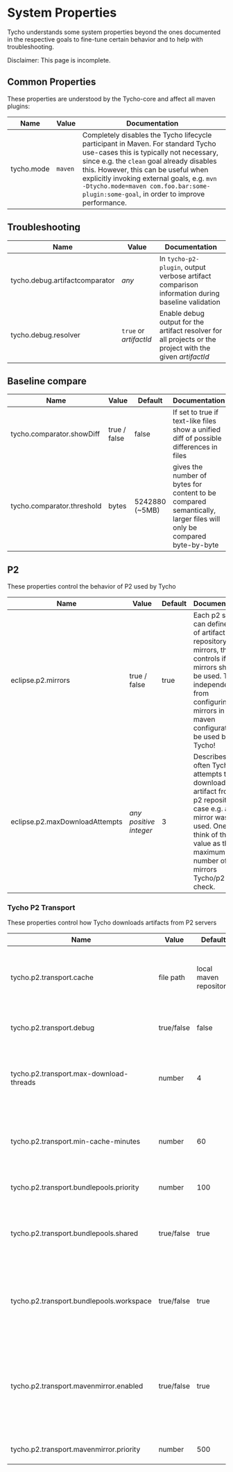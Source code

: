 # System Properties

Tycho understands some system properties beyond the ones documented in the respective goals to fine-tune certain behavior and to help with troubleshooting.

Disclaimer: This page is incomplete.


## Common Properties

These properties are understood by the Tycho-core and affect all maven plugins:

Name | Value | Documentation
--- | --- | ---
tycho.mode | `maven` | Completely disables the Tycho lifecycle participant in Maven. For standard Tycho use-cases this is typically not necessary, since e.g. the `clean` goal already disables this. However, this can be useful when explicitly invoking external goals, e.g. `mvn -Dtycho.mode=maven com.foo.bar:some-plugin:some-goal`, in order to improve performance.

## Troubleshooting

Name | Value | Documentation
--- | --- | ---
tycho.debug.artifactcomparator | _any_ | In `tycho-p2-plugin`, output verbose artifact comparison information during baseline validation
tycho.debug.resolver | `true` or _artifactId_ | Enable debug output for the artifact resolver for all projects or the project with the given _artifactId_

## Baseline compare

Name | Value | Default | Documentation
--- | --- | --- | ---
tycho.comparator.showDiff | true / false | false | If set to true if text-like files show a unified diff of possible differences in files
tycho.comparator.threshold | bytes | 5242880 (~5MB) | gives the number of bytes for content to be compared semantically, larger files will only be compared byte-by-byte

## P2

These properties control the behavior of P2 used by Tycho

Name | Value | Default | Documentation
--- | --- | --- | ---
eclipse.p2.mirrors | true / false | true | Each p2 site can define a list of artifact repository mirrors, this controls if P2 mirrors should be used. This is independent from configuring mirrors in the maven configuration to be used by Tycho!
eclipse.p2.maxDownloadAttempts | _any positive integer_ | 3 | Describes how often Tycho attempts to re-download an artifact from a p2 repository in case e.g. a bad mirror was used. One can think of this value as the maximum number of mirrors Tycho/p2 will check.

### Tycho P2 Transport

These properties control how Tycho downloads artifacts from P2 servers

Name | Value | Default | Documentation
--- | --- | --- | ---
tycho.p2.transport.cache | file path | local maven repository | Specify the location where Tycho stores certain cache files to speed up successive builds
tycho.p2.transport.debug | true/false | false | enable debugging of the Tycho Transport
tycho.p2.transport.max-download-threads | number | 4 | maximum number of threads that should be used to download artifacts in parallel
tycho.p2.transport.min-cache-minutes | number | 60 | Number of minutes that a cache entry is assumed to be fresh and is not fetched again from the server
tycho.p2.transport.bundlepools.priority | number | 100 | priority used for bundle pools
tycho.p2.transport.bundlepools.shared | true/false | true | query shared bundle pools for artifacts before downloading them from remote servers
tycho.p2.transport.bundlepools.workspace | true/false | true | query Workspace bundle pools for artifacts before downloading them from remote servers
tycho.p2.transport.mavenmirror.enabled | true/false | true | if enough metadata is supplied in the P2 data, use global configured maven repositories as a possible mirror for P2 artifacts
tycho.p2.transport.mavenmirror.priority | number | 500 | priority used for maven as a P2 mirror
